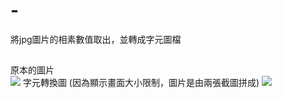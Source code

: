 # -
將jpg圖片的相素數值取出，並轉成字元圖檔



## 
原本的圖片  
![](https://playlab.computing.ncku.edu.tw:3001/uploads/upload_7410baa00f2e83a87fc3057efecaece7.png)
字元轉換圖 (因為顯示畫面大小限制，圖片是由兩張截圖拼成)
![](https://playlab.computing.ncku.edu.tw:3001/uploads/upload_d6a0cb811fb33adc1dd6e51545ed92fd.png)
